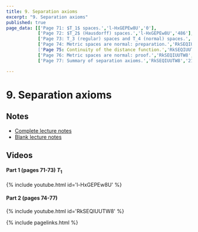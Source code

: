 ```yaml
---
title: 9. Separation axioms
excerpt: "9. Separation axioms"
published: true
page_data: [['Page 71: $T_1$ spaces.','l-HxGEPEw8U','0'],
            ['Page 72: $T_2$ (Hausdorff) spaces.','l-HxGEPEw8U','486'],
            ['Page 73: T_3 (regular) spaces and T_4 (normal) spaces.','l-HxGEPEw8U','1323'],
            ['Page 74: Metric spaces are normal: preparation.','RkSEQIUUTW8',0'],
            ['Page 75: Continuity of the distance function.','RkSEQIUUTW8','576'],
            ['Page 76: Metric spaces are normal: proof.','RkSEQIUUTW8','1157'],
            ['Page 77: Summary of separation axioms.','RkSEQIUUTW8','2123']]

---
```


# 9. Separation axioms

## Notes

* [Complete lecture notes]({{site.baseurl}}/assets/notes/mth427_notes_9.pdf)
* [Blank lecture notes]({{site.baseurl}}/assets/blank_notes/mth427_blanks_9.pdf)

## Videos

#### Part 1 (pages 71-73) $T_1$

{% include youtube.html id='l-HxGEPEw8U' %}

#### Part 2 (pages 74-77)

{% include youtube.html id='RkSEQIUUTW8' %}





{% include pagelinks.html %}
